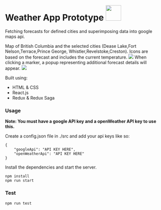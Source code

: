 <h1>Weather App Prototype <img width="50" src="http://openweathermap.org/img/wn/02d@2x.png"/></h1>

Fetching forecasts for defined cities and superimposing data into google maps api.

Map of British Columbia and the selected cities (Dease Lake,Fort Nelson,Terrace,Prince George,
    Whistler,Revelstoke,Creston). Icons are based on the forecast and includes the current temperature.
<img src="https://github.com/kavinsan/WeatherApp/blob/master/images/weatherApp1.png"/>
When clicking a marker, a popup representing additional forecast details will appear.
<img src="https://github.com/kavinsan/WeatherApp/blob/master/images/weatherApp2.png"/>

Built using:
- HTML & CSS
- React.js
- Redux & Redux Saga

### Usage
<b>Note: You must have a google API key and a openWeather API key to use this.</b>

Create a config.json file in ./src and add your api keys like so:

```
{
    "googleApi": "API KEY HERE",
    "openWeatherApi": "API KEY HERE"
}
```

Install the dependencies and start the server.

```
npm install
npm run start
```

### Test

```
npm run test
```

